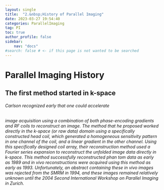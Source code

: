 ```yaml
---
layout: single
title:  "2.&nbsp;History of Parallel Imaging"
date: 2023-03-27 19:54:40
categories: ParallelImaging
tag: PI
toc: true
author_profile: false
sidebar:
    nav: "docs"
#search: false # <- if this page is not wanted to be searched
---
```


# Parallel Imaging History

## The first method started in k-space

###### Carlson recognized early that one could accelerate  
###### image acquisition using a combination of both phase-encoding gradients and RF coils to reconstruct an image. The method that he proposed worked directly in the k-space (or raw data) domain using a specifically constructed head coil, which generated a homogeneous sensitivity pattern in one channel of the coil, and a linear gradient in the other channel. Using this specifically designed coil array, their reconstruction method used a Fourier series expansion to reconstruct the unfolded image data directly in k-space. This method successfully reconstructed phan tom data as early as 1989 and in vivo reconstructions were acquired using this method as early as 1993. Unfortunately, an abstract containing these in vivo images was rejected from the SMRM in 1994, and these images remained relatively unknown until the 2004 Second International Workshop on Parallel Imaging in Zurich.